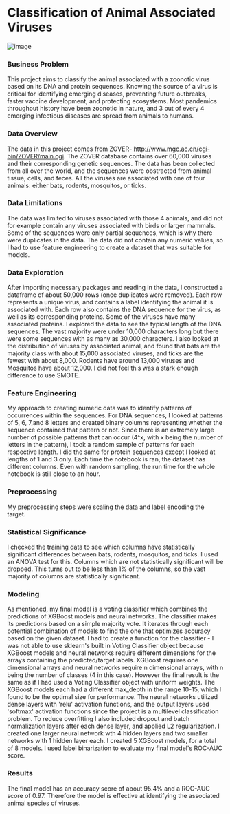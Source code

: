 # Classification of Animal Associated Viruses

![image](https://github.com/jmclaughlin712/Classification-of-Animal-Associated-Viruses/assets/126025563/31a5e689-4d9a-4217-8a5f-60038e50b24d)



 ### **Business Problem**

This project aims to classify the animal associated with a zoonotic virus based on its DNA and protein sequences. Knowing the source of a virus is critical for identifying emerging diseases, preventing future outbreaks, faster vaccine development, and protecting ecosystems. Most pandemics throughout history have been zoonotic in nature, and 3 out of every 4 emerging infectious diseases are spread from animals to humans. 

 ### **Data Overview**

The data in this project comes from ZOVER- http://www.mgc.ac.cn/cgi-bin/ZOVER/main.cgi. The ZOVER database contains over 60,000 viruses and their corresponding genetic sequences. The data has been collected from all over the world, and the sequences were obstracted from animal tissue, cells, and feces. All the viruses are associated with one of four animals: either bats, rodents, mosquitos, or ticks. 

 ### **Data Limitations**

The data was limited to viruses associated with those 4 animals, and did not for example contain any viruses associated with birds or larger mammals. Some of the sequences were only partial sequences, which is why there were duplicates in the data. The data did not contain any numeric values, so I had to use feature engineering to create a dataset that was suitable for models.  

 ### **Data Exploration**

After importing necessary packages and reading in the data, I constructed a dataframe of about 50,000 rows (once duplicates were removed). Each row represents a unique virus, and contains a label identifying the animal it is associated with. Each row also contains the DNA sequence for the virus, as well as its corresponding proteins. Some of the viruses have many associated proteins. I explored the data to see the typical length of the DNA sequences. The vast majority were under 10,000 characters long but there were some sequences with as many as 30,000 characters. I also looked at the distribution of viruses by associated animal, and found that bats are the majority class with about 15,000 associated viruses, and ticks are the fewest with about 8,000. Rodents have around 13,000 viruses and Mosquitos have about 12,000. I did not feel this was a stark enough difference to use SMOTE. 

 ### **Feature Engineering**

My approach to creating numeric data was to identify patterns of occurrences within the sequences. For DNA sequences, I looked at patterns of 5, 6, 7,and 8 letters and created binary columns representing whether the sequence contained that pattern or not. Since there is an extremely large number of possible patterns that can occur (4^x, with x being the number of letters in the pattern), I took a random sample of patterns for each respective length. I did the same for protein sequences except I looked at lengths of 1 and 3 only. Each time the notebook is ran, the dataset has different columns. Even with random sampling, the run time for the whole notebook is still close to an hour. 

 ### **Preprocessing**

My preprocessing steps were scaling the data and label encoding the target.

### **Statistical Significance**

I checked the training data to see which columns have statistically significant differences between bats, rodents, mosquitos, and ticks. I used an ANOVA test for this. Columns which are not statistically significant will be dropped. This turns out to be less than 1% of the columns, so the vast majority of columns are statistically significant.

 ### **Modeling**

As mentioned, my final model is a voting classifier which combines the predictions of XGBoost models and neural networks. The classifier makes its predictions based on a simple majority vote. It iterates through each potential combination of models to find the one that optimizes accuracy based on the given dataset. I had to create a function for the classifier - I was not able to use sklearn's built in Voting Classifier object because XGBoost models and neural networks require different dimensions for the arrays containing the predicted/target labels. XGBoost requires one dimensional arrays and neural networks require n dimensional arrays, with n being the number of classes (4 in this case). However the final result is the same as if I had used a Voting Classifier object with uniform weights. The XGBoost models each had a different max_depth in the range 10-15, which I found to be the optimal size for performance. The neural networks utilized dense layers with 'relu' activation functions, and the output layers used 'softmax' activation functions since the project is a multilevel classification problem. To reduce overfitting I also included dropout and batch normalization layers after each dense layer, and applied L2 regularization. I created one larger neural network wth 4 hidden layers and two smaller networks with 1 hidden layer each. I created 5 XGBoost models, for a total of 8 models. I used label binarization to evaluate my final model's ROC-AUC score. 

 ### **Results**

The final model has an accuracy score of about 95.4% and a ROC-AUC score of 0.97. Therefore the model is effective at identifying the associated animal species of viruses.
